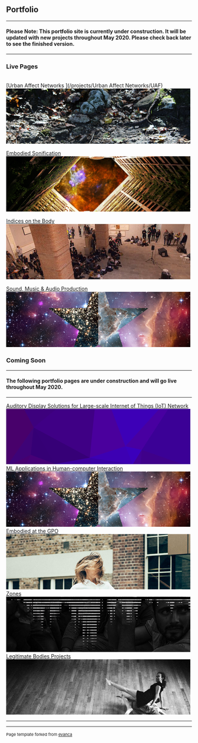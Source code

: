## Portfolio
---
#### Please Note: This portfolio site is currently under construction. It will be updated with new projects throughout May 2020. Please check back later to see the finished version.
---
<!-- //Use some ahref tags to make the images link across to the pages also -->
### Live Pages
<br />
[Urban Affect Networks ](/projects/Urban Affect Networks/UAF)
<img src="images/tabs/UAFtab.png?raw=true"/>

[Embodied Sonification](/projects/embodied_sonification/embodied_sonification)
<img src="images/tabs/HCtab.png?raw=true"/>

[Indices on the Body](/projects/indices/indices_audio)
<img src="images/tabs/JLNtab.png?raw=true"/>

[Sound, Music & Audio Production](/projects/Music/music)
<img src="images/tabs/STRtab.png?raw=true"/>

### Coming Soon

---
#### The following portfolio pages are under construction and will go live throughout May 2020.
---
[Auditory Display Solutions for Large-scale Internet of Things (IoT) Network ](/)
<img src="images/tabs/ADIOTtab.png?raw=true"/>
[ML Applications in Human-computer Interaction](/)
<img src="images/tabs/STRtab.png?raw=true"/>
[Embodied at the GPO](/)
<img src="images/tabs/GPOtab.png?raw=true"/>
[Zones](/)
<img src="images/tabs/ZNStab.jpg?raw=true"/>
[Legitimate Bodies Projects](/)
<img src="images/tabs/LBtab.jpg?raw=true"/>


<!-- Below are the properly linked tabs. Make these available and delete others when portfolio is complete -->
<!--

[Auditory Display Solutions for Large-scale Internet of Things (IoT) Network ](/projects/ad_iot/ad_iot)
<img src="images/tabs/ADIOTtab.png?raw=true"/>

[Urban Affect Networks ](/projects/Urban Affect Networks/UAF)
<img src="images/tabs/UAFtab.png?raw=true"/>

[Embodied Sonification](/projects/embodied_sonification/embodied_sonification)
<img src="images/tabs/HCtab.png?raw=true"/>

[Indices on the Body](/projects/indices/indices_audio)
<img src="images/tabs/JLNtab.png?raw=true"/>

[Zones](/projects/embodied_sonification/embodied_sonification)
<img src="images/tabs/ZNStab.jpg?raw=true"/>

[Sound, Music & Audio Production](/projects/Music/music)
<img src="images/tabs/STRtab.png?raw=true"/>

[Embodied at the GPO](/projects/embodied_sonification/embodied_sonification)
<img src="images/tabs/GPOtab.png?raw=true"/>


[Legitimate Bodies Projects](/projects/Music/music)
<img src="images/tabs/LBtab.jpg?raw=true"/>

[ML Applications in Human-computer Interaction](/projects/Music/music)
<img src="images/tabs/STRtab.png?raw=true"/>
-->

---

---
<p style="font-size:11px">Page template forked from <a href="https://github.com/evanca/quick-portfolio">evanca</a></p>
<!-- Remove above link if you don't want to attibute -->
